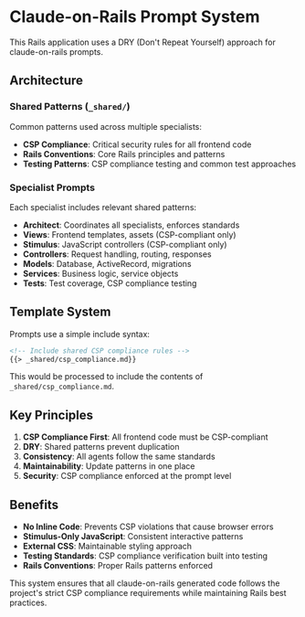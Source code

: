 # Claude-on-Rails Prompt System

This Rails application uses a DRY (Don't Repeat Yourself) approach for claude-on-rails prompts.

## Architecture

### Shared Patterns (`_shared/`)
Common patterns used across multiple specialists:
- **CSP Compliance**: Critical security rules for all frontend code
- **Rails Conventions**: Core Rails principles and patterns  
- **Testing Patterns**: CSP compliance testing and common test approaches

### Specialist Prompts
Each specialist includes relevant shared patterns:
- **Architect**: Coordinates all specialists, enforces standards
- **Views**: Frontend templates, assets (CSP-compliant only)
- **Stimulus**: JavaScript controllers (CSP-compliant only)
- **Controllers**: Request handling, routing, responses
- **Models**: Database, ActiveRecord, migrations
- **Services**: Business logic, service objects
- **Tests**: Test coverage, CSP compliance testing

## Template System

Prompts use a simple include syntax:
```markdown
<!-- Include shared CSP compliance rules -->
{{> _shared/csp_compliance.md}}
```

This would be processed to include the contents of `_shared/csp_compliance.md`.

## Key Principles

1. **CSP Compliance First**: All frontend code must be CSP-compliant
2. **DRY**: Shared patterns prevent duplication
3. **Consistency**: All agents follow the same standards
4. **Maintainability**: Update patterns in one place
5. **Security**: CSP compliance enforced at the prompt level

## Benefits

- **No Inline Code**: Prevents CSP violations that cause browser errors
- **Stimulus-Only JavaScript**: Consistent interactive patterns
- **External CSS**: Maintainable styling approach
- **Testing Standards**: CSP compliance verification built into testing
- **Rails Conventions**: Proper Rails patterns enforced

This system ensures that all claude-on-rails generated code follows the project's strict CSP compliance requirements while maintaining Rails best practices.